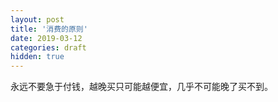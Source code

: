 ```yaml
---
layout: post
title: '消费的原则'
date: 2019-03-12
categories: draft
hidden: true
---
```


永远不要急于付钱，越晚买只可能越便宜，几乎不可能晚了买不到。
